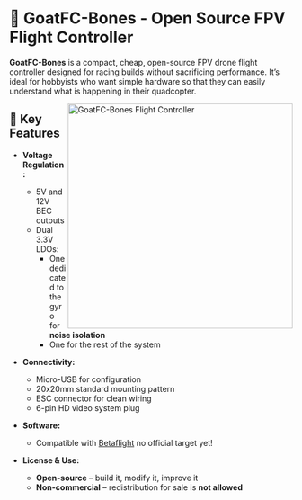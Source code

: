 # 🐐 GoatFC-Bones - Open Source FPV Flight Controller

<div align="left">
  <p>
    <strong>GoatFC-Bones</strong> is a compact, cheap, open-source FPV drone flight controller designed for racing builds without sacrificing performance. It’s ideal for hobbyists who want simple hardware so that they can easily understand what is happening in their quadcopter.
  </p>
</div>

<img src="/pictures/top-side.jpg" alt="GoatFC-Bones Flight Controller" align="right" width="400">

## 🔧 Key Features

- **Voltage Regulation:**
  - 5V and 12V BEC outputs
  - Dual 3.3V LDOs:
    - One dedicated to the gyro for **noise isolation**
    - One for the rest of the system

- **Connectivity:**
  - Micro-USB for configuration
  - 20x20mm standard mounting pattern
  - ESC connector for clean wiring
  - 6-pin HD video system plug

- **Software:**
  - Compatible with [Betaflight](https://betaflight.com/) no official target yet!

- **License & Use:**
  - **Open-source** – build it, modify it, improve it
  - **Non-commercial** – redistribution for sale is **not allowed**
